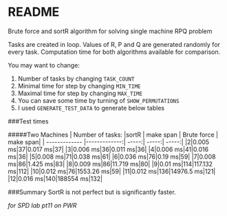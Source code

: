 # README
Brute force and sortR algorithm for solving single machine RPQ problem

Tasks are created in loop. Values of R, P and Q are generated randomly for every task.
Computation time for both algorithms available for comparison.

You may want to change:
1. Number of tasks by changing `TASK_COUNT`
2. Minimal time for step by changing `MIN_TIME`
3. Maximal time for step by changing `MAX_TIME`
4. You can save some time by turning of `SHOW_PERMUTATIONS`
5. I used `GENERATE_TEST_DATA` to generate below tables

###Test times

#####Two Machines
| Number of tasks: |sortR  | make span | Brute force | make span|
| ------------- |-------------:| -----:| -----:| -----:|
|2|0.005 ms|37|0.017 ms|37|
|3|0.006 ms|36|0.011 ms|36|
|4|0.006 ms|41|0.016 ms|36|
|5|0.008 ms|71|0.038 ms|61|
|6|0.036 ms|76|0.19 ms|59|
|7|0.008 ms|86|1.425 ms|83|
|8|0.009 ms|86|11.719 ms|80|
|9|0.01 ms|114|117.132 ms|112|
|10|0.012 ms|76|1553.26 ms|59|
|11|0.012 ms|136|14976.5 ms|121|
|12|0.016 ms|140|188554 ms|132|

###Summary
SortR is not perfect but is significantly faster.
 
*for SPD lab pt11 on PWR*